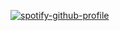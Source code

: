 [![spotify-github-profile](https://spotify-github-profile.vercel.app/api/view?uid=shawnpourzand&cover_image=true&theme=novatorem&bar_color=53b14f&bar_color_cover=true)](https://github.com/kittinan/spotify-github-profile)
